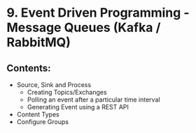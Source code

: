 # 9. Event Driven Programming - Message Queues (Kafka / RabbitMQ)

## Contents:

- Source, Sink and Process
	- Creating Topics/Exchanges
	- Polling an event after a particular time interval
	- Generating Event using a REST API	
- Content Types
- Configure Groups
